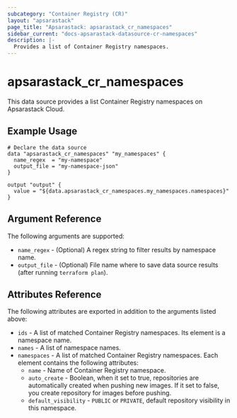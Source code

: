 ```yaml
---
subcategory: "Container Registry (CR)"
layout: "apsarastack"
page_title: "Apsarastack: apsarastack_cr_namespaces"
sidebar_current: "docs-apsarastack-datasource-cr-namespaces"
description: |-
  Provides a list of Container Registry namespaces.
---
```


# apsarastack\_cr\_namespaces

This data source provides a list Container Registry namespaces on Apsarastack Cloud.



## Example Usage

```
# Declare the data source
data "apsarastack_cr_namespaces" "my_namespaces" {
  name_regex  = "my-namespace"
  output_file = "my-namespace-json"
}

output "output" {
  value = "${data.apsarastack_cr_namespaces.my_namespaces.namespaces}"
}
```

## Argument Reference

The following arguments are supported:

* `name_regex` - (Optional) A regex string to filter results by namespace name.
* `output_file` - (Optional) File name where to save data source results (after running `terraform plan`).

## Attributes Reference

The following attributes are exported in addition to the arguments listed above:

* `ids` - A list of matched Container Registry namespaces. Its element is a namespace name.
* `names` - A list of namespace names.
* `namespaces` - A list of matched Container Registry namespaces. Each element contains the following attributes:
  * `name` - Name of Container Registry namespace.
  * `auto_create` - Boolean, when it set to true, repositories are automatically created when pushing new images. If it set to false, you create repository for images before pushing.
  * `default_visibility` - `PUBLIC` or `PRIVATE`, default repository visibility in this namespace.


